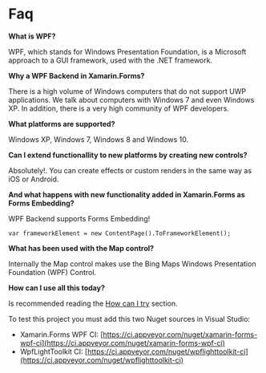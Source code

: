 # Faq

**What is WPF?**

WPF, which stands for Windows Presentation Foundation, is a Microsoft approach to a GUI framework, used with the .NET framework. 

**Why a WPF Backend in Xamarin.Forms?**

There is a high volume of Windows computers that do not support UWP applications. We talk about computers with Windows 7 and even Windows XP. In addition, there is a very high  community of WPF developers.

**What platforms are supported?**

Windows XP, Windows 7, Windows 8 and Windows 10.

**Can I extend functionallity to new platforms by creating new controls?**

Absolutely!. You can create effects or custom renders in the same way as iOS or Android.

**And what happens with new functionality added in Xamarin.Forms as Forms Embedding?**

WPF Backend supports Forms Embedding!

    var frameworkElement = new ContentPage().ToFrameworkElement();

**What has been used with the Map control?**

Internally the Map control makes use the Bing Maps Windows Presentation Foundation (WPF) Control.

**How can I use all this today?**

Is recommended reading the [How can I try](README.md) section. 

To test this project you must add this two Nuget sources in Visual Studio:

- Xamarin.Forms WPF CI: [https://ci.appveyor.com/nuget/xamarin-forms-wpf-ci](https://ci.appveyor.com/nuget/xamarin-forms-wpf-ci)
- WpfLightToolkit CI: [https://ci.appveyor.com/nuget/wpflighttoolkit-ci](https://ci.appveyor.com/nuget/wpflighttoolkit-ci)
